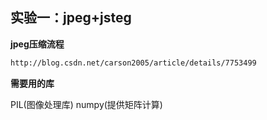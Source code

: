 ## 实验一：jpeg+jsteg

**jpeg压缩流程**

```sh
http://blog.csdn.net/carson2005/article/details/7753499
```

**需要用的库**

PIL(图像处理库)
numpy(提供矩阵计算)
